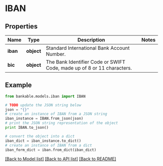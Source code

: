 # IBAN


## Properties

Name | Type | Description | Notes
------------ | ------------- | ------------- | -------------
**iban** | **object** | Standard International Bank Account Number. | 
**bic** | **object** | The Bank Identifier Code or SWIFT Code, made up of 8 or 11 characters. | 

## Example

```python
from bankable.models.iban import IBAN

# TODO update the JSON string below
json = "{}"
# create an instance of IBAN from a JSON string
iban_instance = IBAN.from_json(json)
# print the JSON string representation of the object
print IBAN.to_json()

# convert the object into a dict
iban_dict = iban_instance.to_dict()
# create an instance of IBAN from a dict
iban_form_dict = iban.from_dict(iban_dict)
```
[[Back to Model list]](../README.md#documentation-for-models) [[Back to API list]](../README.md#documentation-for-api-endpoints) [[Back to README]](../README.md)


